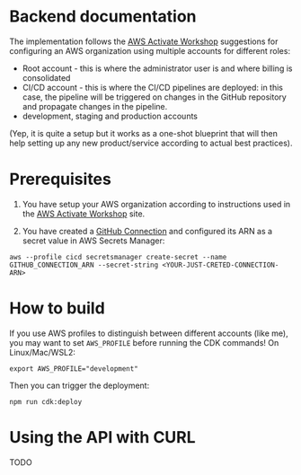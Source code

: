 # Backend documentation

The implementation follows the [AWS Activate Workshop](https://activate.workshop.aws/) suggestions for configuring an AWS organization using multiple accounts for different roles:
 * Root account - this is where the administrator user is and where billing is consolidated
 * CI/CD account - this is where the CI/CD pipelines are deployed: in this case, the pipeline will be triggered on changes in the GitHub repository and propagate changes in the pipeline.
 * development, staging and production accounts 

(Yep, it is quite a setup but it works as a one-shot blueprint that will then help setting up any new product/service according to actual best practices).

# Prerequisites

1. You have setup your AWS organization according to instructions used in the [AWS Activate Workshop](https://activate.workshop.aws/) site.

2. You have created a [GitHub Connection](https://docs.aws.amazon.com/dtconsole/latest/userguide/connections-create-github.html) and configured its ARN as a secret value in AWS Secrets Manager:
```
aws --profile cicd secretsmanager create-secret --name GITHUB_CONNECTION_ARN --secret-string <YOUR-JUST-CRETED-CONNECTION-ARN>

```

# How to build

If you use AWS profiles to distinguish between different accounts (like me), you may want to set `AWS_PROFILE` before running the CDK commands! On Linux/Mac/WSL2:
```
export AWS_PROFILE="development"
```

Then you can trigger the deployment:
```
npm run cdk:deploy
```

# Using the API with CURL

TODO

